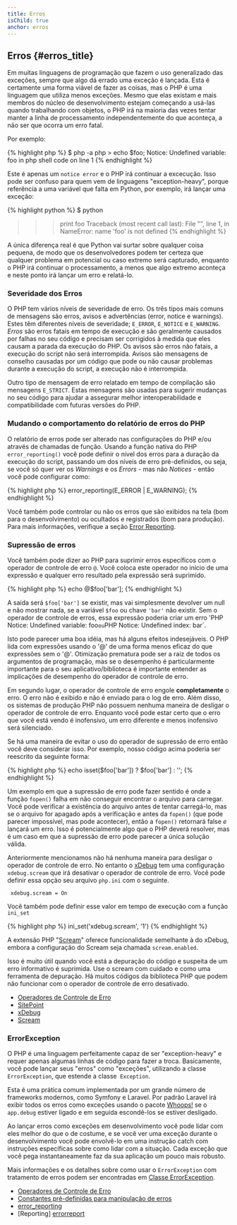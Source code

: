 ```yaml
---
title: Erros
isChild: true
anchor: erros
---
```


## Erros {#erros_title}

Em muitas linguagens de programação que fazem o uso generalizado das exceções, sempre que algo dá errado uma exceção é lançada. Esta é certamente uma forma viável de fazer as coisas, mas o PHP é uma linguagem que utiliza menos exceções. Mesmo que elas existam e mais membros do núcleo de desenvolvimento estejam começando a usá-las quando trabalhando com objetos, o PHP irá na maioria das vezes tentar manter a linha de processamento independentemente do que aconteça, a não ser que ocorra um erro fatal.

Por exemplo:

{% highlight php %}
$ php -a
php > echo $foo;
Notice: Undefined variable: foo in php shell code on line 1
{% endhighlight %}

Este é apenas um `notice error` e o PHP irá continuar a excecução. Isso pode ser confuso para quem vem de linguagens 
"exception-heavy", porque referência a uma variável que falta em Python, por exemplo, irá lançar uma exceção:

{% highlight python %}
$ python
>>> print foo
Traceback (most recent call last):
  File "<stdin>", line 1, in <module>
NameError: name 'foo' is not defined
{% endhighlight %}

A única diferença real é que Python vai surtar sobre qualquer coisa pequena, de modo que os desenvolvedores podem ter 
certeza que qualquer problema em potencial ou caso extremo será capturado, enquanto o PHP irá continuar o 
processamento, a menos que algo extremo aconteça e neste ponto irá lançar um erro e relatá-lo.

### Severidade dos Erros

O PHP tem vários níveis de severidade de erro. Os três tipos mais comuns de mensagens são erros, avisos e advertências 
(error, notice e warnings). Estes têm diferentes níveis de severidade; `E_ERROR`, `E_NOTICE` e `E_WARNING`. _Erros_ são 
erros fatais em tempo de execução e são geralmente causados por falhas no seu código e precisam ser corrigidos à medida 
que eles causam a parada da execução do PHP. Os avisos são erros não fatais, a execução do script não será interrompida. 
Avisos são mensagens de conselho causadas por um código que pode ou não causar problemas durante a execução do script, 
a execução não é interrompida.

Outro tipo de mensagem de erro relatado em tempo de compilação são mensagens `E_STRICT`. Estas mensagens são usadas para 
sugerir mudanças no seu código para ajudar a assegurar melhor interoperabilidade e compatibilidade com futuras versões 
do PHP.

### Mudando o comportamento do relatório de erros do PHP

O relatório de erros pode ser alterado nas configurações do PHP e/ou através de chamadas de função. Usando a função 
nativa do PHP `error_reporting()` você pode definir o nível dos erros para a duração da execução do script, passando 
um dos níveis de erro pré-definidos, ou seja, se você só quer ver os _Warnings_ e os _Errors_ - mas não _Notices_ - 
então você pode configurar como:

{% highlight php %}
error_reporting(E_ERROR | E_WARNING);
{% endhighlight %}

Você também pode controlar ou não os erros que são exibidos na tela (bom para o desenvolvimento) ou ocultados e 
registrados (bom para produção). Para mais informações, verifique a seção [Error Reporting][errorreport].

### Supressão de erros

Você também pode dizer ao PHP para suprimir erros específicos com o operador de controle de erro `@`. Você coloca este 
operador no início de uma expressão e qualquer erro resultado pela expressão será suprimido.

{% highlight php %}
echo @$foo['bar'];
{% endhighlight %}

A saída será `$foo['bar']` se existir, mas vai simplesmente devolver um null e não mostrar nada, se a variável `$foo` 
ou chave `'bar'` não existir. Sem o operador de controle de erros, essa expressão poderia criar um erro 'PHP Notice: 
Undefined variable: foo` ou `PHP Notice:  Undefined index: bar`.

Isto pode parecer uma boa idéia, mas há alguns efeitos indesejáveis. O PHP lida com expressões usando o '@' de uma 
forma menos eficaz do que expressões sem o '@'. Otimização prematura pode ser a raiz de todos os argumentos de 
programação, mas se o desempenho é particularmente importante para o seu aplicativo/biblioteca é importante entender 
as implicações de desempenho do operador de controle de erro.

Em segundo lugar, o operador de controle de erro engole **completamente** o erro. O erro não é exibido e não é enviado 
para o log de erro. Além disso, os sistemas de produção PHP não possuem nenhuma maneira de desligar o operador de 
controle de erro. Enquanto você pode estar certo que o erro que você está vendo é inofensivo, um erro diferente e menos 
inofensivo será silenciado.

Se há uma maneira de evitar o uso do operador de supressão de erro então você deve considerar isso. Por exemplo, nosso 
código acima poderia ser reescrito da seguinte forma:

{% highlight php %}
echo isset($foo['bar']) ? $foo['bar'] : '';
{% endhighlight %}

Um exemplo em que a supressão de erro pode fazer sentido é onde a função `fopen()` falha em não conseguir encontrar o 
arquivo para carregar. Você pode verificar a existência do arquivo antes de tentar carregá-lo, mas se o arquivo for 
apagado após a verificação e antes da `fopen()` (que pode parecer impossível, mas pode acontecer), então a `fopen()` 
retornará false _e_ lançará um erro. Isso é potencialmente algo que o PHP deverá resolver, mas é um caso em que a 
supressão de erro pode parecer a única solução válida.

Anteriormente mencionamos não há nenhuma maneira para desligar o operador de controle de erro. No entanto o [xDebug] 
tem uma configuração `xdebug.scream` que irá desativar o operador de controle de erro. Você pode definir essa opção seu 
arquivo `php.ini` com o seguinte.

     xdebug.scream = On

Você também pode definir esse valor em tempo de execução com a função `ini_set`

{% highlight php %}
ini_set('xdebug.scream', '1')
{% endhighlight %}

A extensão PHP "[Scream]" oferece funcionalidade semelhante à do xDebug, embora a configuração do Scream seja chamada 
`scream.enabled`.

Isso é muito útil quando você está a depuração do código e suspeita de um erro informativo é suprimida. Use o scream 
com cuidado e como uma ferramenta de depuração. Há muitos códigos da biblioteca PHP que podem não funcionar com o 
operador de controle de erro desativado.

* [Operadores de Controle de Erro](http://php.net/manual/en/language.operators.errorcontrol.php)
* [SitePoint](http://www.sitepoint.com/)
* [xDebug]
* [Scream]

[xDebug]: http://xdebug.org/docs/basic
[Scream]: http://www.php.net/manual/en/book.scream.php

### ErrorException

O PHP é uma linguagem perfeitamente capaz de ser "exception-heavy" e requer apenas algumas linhas de código para fazer 
a troca. Basicamente, você pode lançar seus "erros" como "exceções", utilizando a classe `ErrorException`, que estende 
a classe` Exception`.

Esta é uma prática comum implementada por um grande número de frameworks modernos, como Symfony e Laravel. Por padrão 
Laravel irá exibir todos os erros como exceções usando o pacote [Whoops!] se o `app.debug` estiver ligado e em seguida 
escondê-los se estiver desligado.

Ao lançar erros como exceções em desenvolvimento você pode lidar com eles melhor do que o de costume, e se você ver uma 
exceção durante o desenvolvimento você pode envolvê-lo em uma instrução catch com instruções específicas sobre como 
lidar com a situação. Cada exceção que você pega instantaneamente faz da sua aplicação um pouco mais robusto.

Mais informações e os detalhes sobre como usar o `ErrorException` com tratamento de erros podem ser encontradas em 
[Classe ErrorException][errorexception].

* [Operadores de Controle de Erro](http://php.net/manual/en/language.operators.errorcontrol.php)
* [Constantes pré-definidas para manipulação de erros](http://www.php.net/manual/en/errorfunc.constants.php)
* [error_reporting](http://www.php.net/manual/en/function.error-reporting.php)
* [Reporting] [errorreport]

[errorexception]: http://php.net/manual/en/class.errorexception.php
[errorreport]: /#error_reporting
[Whoops!]: http://filp.github.io/whoops/